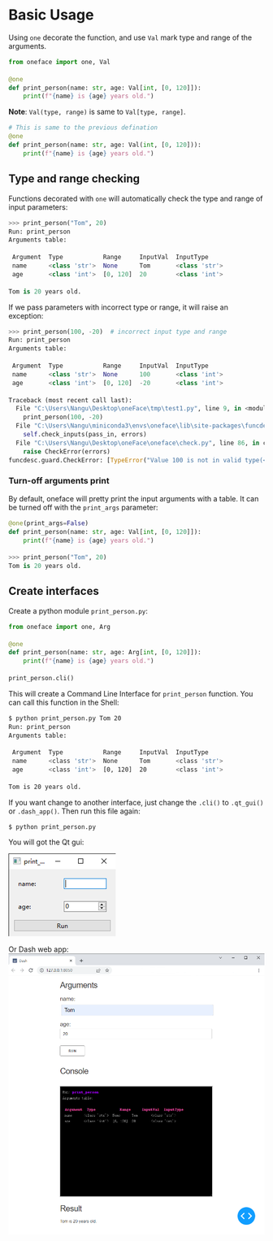 
# Basic Usage

Using `one` decorate the function, and use `Val` mark type and range of the arguments.

```Python
from oneface import one, Val

@one
def print_person(name: str, age: Val[int, [0, 120]]):
    print(f"{name} is {age} years old.")
```

**Note**: `Val(type, range)` is same to `Val[type, range]`.

```Python
# This is same to the previous defination
@one
def print_person(name: str, age: Val(int, [0, 120])):
    print(f"{name} is {age} years old.")
```

## Type and range checking

Functions decorated with `one` will automatically check the type and range of input parameters:

```Python
>>> print_person("Tom", 20)
Run: print_person
Arguments table:

 Argument  Type           Range     InputVal  InputType
 name      <class 'str'>  None      Tom       <class 'str'>
 age       <class 'int'>  [0, 120]  20        <class 'int'>

Tom is 20 years old.
```

If we pass parameters with incorrect type or range, it will raise an exception:

```Python
>>> print_person(100, -20)  # incorrect input type and range
Run: print_person
Arguments table:

 Argument  Type           Range     InputVal  InputType
 name      <class 'str'>  None      100       <class 'int'>
 age       <class 'int'>  [0, 120]  -20       <class 'int'>

Traceback (most recent call last):
  File "C:\Users\Nangu\Desktop\oneFace\tmp\test1.py", line 9, in <module>
    print_person(100, -20)
  File "C:\Users\Nangu\miniconda3\envs\oneface\lib\site-packages\funcdesc\guard.py", line 46, in __call__
    self.check_inputs(pass_in, errors)
  File "C:\Users\Nangu\Desktop\oneFace\oneface\check.py", line 86, in check_inputs
    raise CheckError(errors)
funcdesc.guard.CheckError: [TypeError("Value 100 is not in valid type(<class 'str'>)"), ValueError('Value -20 is not in a valid range([0, 120]).')]
```

### Turn-off arguments print

By default, oneface will pretty print the input arguments with a table. It can be turned off with the `print_args` parameter:

```Python
@one(print_args=False)
def print_person(name: str, age: Val[int, [0, 120]]):
    print(f"{name} is {age} years old.")

>>> print_person("Tom", 20)
Tom is 20 years old.
```

## Create interfaces

Create a python module `print_person.py`:

```Python
from oneface import one, Arg

@one
def print_person(name: str, age: Arg[int, [0, 120]]):
    print(f"{name} is {age} years old.")

print_person.cli()
```

This will create a Command Line Interface for `print_person` function. You can call this function in the Shell:

```Bash
$ python print_person.py Tom 20
Run: print_person
Arguments table:

 Argument  Type           Range     InputVal  InputType
 name      <class 'str'>  None      Tom       <class 'str'>
 age       <class 'int'>  [0, 120]  20        <class 'int'>

Tom is 20 years old.
```

If you want change to another interface, just change the `.cli()` to `.qt_gui()` or `.dash_app()`.
Then run this file again:

```
$ python print_person.py
```

You will got the Qt gui:

![print_person_qt](imgs/print_person_qt.png)

Or Dash web app:
![print_person_dash](imgs/print_person_dash.png)
